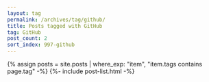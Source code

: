 ```yaml
---
layout: tag
permalink: /archives/tag/github/
title: Posts tagged with GitHub
tag: GitHub
post_count: 2
sort_index: 997-github
---
```

{% assign posts = site.posts | where_exp: "item", "item.tags contains page.tag" -%}
{%- include post-list.html -%}
